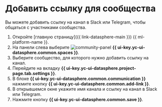 # Добавить ссылку для сообщества

Вы можете добавить ссылку на канал в Slack или Telegram, чтобы общаться с участниками сообщества.

1. Откройте [главную страницу]({{ link-datasphere-main }}) {{ ml-platform-name }}.
1. На панели слева выберите ![community-panel](../../../_assets/datasphere/communities.svg) **{{ ui-key.yc-ui-datasphere.common.spaces }}**.
1. Выберите сообщество, для которого нужно добавить ссылку на канал.
1. Перейдите на вкладку **{{ ui-key.yc-ui-datasphere.project-page.tab.settings }}**.
1. В блоке **{{ ui-key.yc-ui-datasphere.common.communication }}** нажмите кнопку **{{ ui-key.yc-ui-datasphere.common.add-link }}**.
1. В открывшемся окне укажите имя канала и ссылку на канал в Slack или Telegram.
1. Нажмите кнопку **{{ ui-key.yc-ui-datasphere.common.save }}**.

